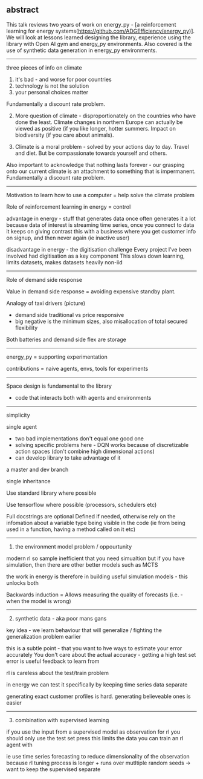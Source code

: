 ## abstract

This talk reviews two years of work on energy_py - [a reinforcement learning for energy systems(https://github.com/ADGEfficiency/energy_py)].  We will look at lessons learned designing the library, experience using the library with Open AI gym and energy_py environments.  Also covered is the use of synthetic data generation in energy_py environments. 

---

three pieces of info on climate
1. it's bad - and worse for poor countries
2. technology is not the solution
3. your personal choices matter

Fundamentally a discount rate problem.

2. More question of climate - disproportionately on the countries who have done the least.  Climate changes in northern Europe can actually be viewed as positive (if you like longer, hotter summers.  Impact on biodiversity (if you care about animals).

3. Climate is a moral problem - solved by your actions day to day.  Travel and diet.  But be compassionate towards yourself and others.

Also important to acknowledge that nothing lasts forever - our grasping onto our current climate is an attachment to something that is impermanent.
Fundamentally a discount rate problem.

---

Motivation to learn how to use a computer = help solve the climate problem

Role of reinforcement learning in energy = control

advantage in energy - stuff that generates data once often generates it a lot
because data of interest is streaming time series, once you connect to data it keeps on giving
contrast this with a business where you get customer info on signup, and then never again (ie inactive user)

disadvantage in energy - the digitisation challenge
Every project I’ve been involved had digitisation as a key component
This slows down learning, limits datasets, makes datasets heavily non-iid

---

Role of demand side response 

Value in demand side response = avoiding expensive standby plant.  

Analogy of taxi drivers (picture)

- demand side traditional vs price responsive
- big negative is the minimum sizes, also misallocation of total secured flexibility

Both batteries and demand side flex are storage

---

energy_py = supporting experimentation 

contributions = naive agents, envs, tools for experiments

--- 

Space design is fundamental to the library 

- code that interacts both with agents and environments

--- 

simplicity

single agent

- two bad implementations don't equal one good one
- solving specific problems here - DQN works because of discretizable action spaces (don't combine high dimensional actions)
- can develop library to take advantage of it

a master and dev branch

single inheritance

Use standard library where possible 

Use tensorflow where possible (processors, schedulers etc)

Full docstrings are optional
Defined if needed, otherwise rely on the infomation about a variable type being visible in the code (ie from being used in a function, having a method called on it etc)

---

1. the environment model problem / oppourtunity

modern rl so sample inefficient that you need simualtion
but if you have simulation, then there are other better models such as MCTS

the work in energy is therefore in building useful simulation models - this unlocks both

Backwards induction = Allows measuring the quality of forecasts (i.e. - when the model is wrong)

---

2. synthetic data - aka poor mans gans

key idea - we learn behaviour that will generalize / fighting the generalization problem earlier

this is a subtle point - that you want to hve ways to estimate your error accurately
You don't care about the actual accuracy - getting a high test set error is useful feedback to learn from

rl is careless about the test/train problem

in energy we can test it specifically by keeping time series data separate

generating exact customer profiles is hard.  generating believeable ones is easier

---

3. combination with supervised learning

if you use the input from a supervised model as observation for rl
you should only use the test set press
this limits the data you can train an rl agent with

ie use time series forecasting to reduce dimensionality of the observation
because rl tuning process is longer + runs over mutltiple random seeds -> want to keep the supervised separate
